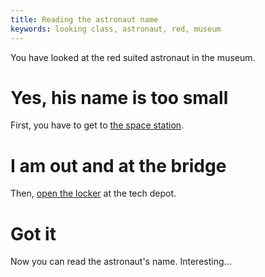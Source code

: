 ```yaml
---
title: Reading the astronaut name
keywords: looking class, astronaut, red, museum
---
```


You have looked at the red suited astronaut in the museum.

# Yes, his name is too small
First, you have to get to [the space station](030-pressurized-door.md).

# I am out and at the bridge
Then, [open the locker](050-bridge/020-locker.md) at the tech depot.

# Got it
Now you can read the astronaut's name. Interesting...
